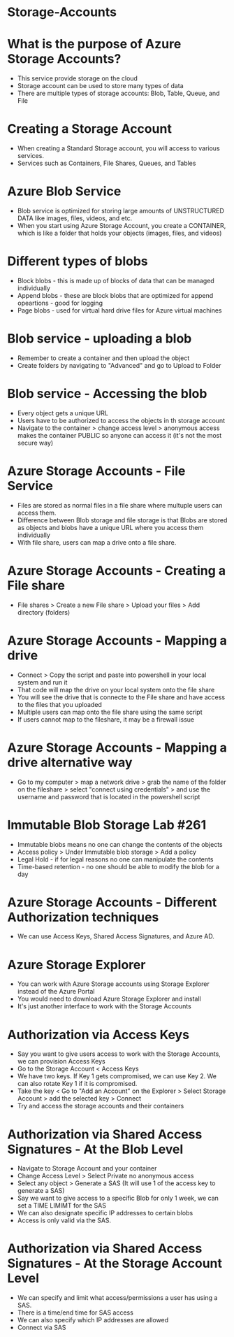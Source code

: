 # Storage-Accounts

# What is the purpose of Azure Storage Accounts?
- This service provide storage on the cloud
- Storage account can be used to store many types of data
- There are multiple types of storage accounts: Blob, Table, Queue, and File

# Creating a Storage Account
- When creating a Standard Storage account, you will access to various services.
- Services such as Containers, File Shares, Queues, and Tables


# Azure Blob Service
- Blob service is optimized for storing large amounts of UNSTRUCTURED DATA like images, files, videos, and etc.
- When you start using Azure Storage Account, you create a CONTAINER, which is like a folder that holds your objects (images, files, and videos)


# Different types of blobs
- Block blobs - this is made up of blocks of data that can be managed individually
- Append blobs - these are block blobs that are optimized for append opeartions - good for logging
- Page blobs - used for virtual hard drive files for Azure virtual machines

# Blob service - uploading a blob
- Remember to create a container and then upload the object
- Create folders by navigating to "Advanced" and go to Upload to Folder

# Blob service - Accessing the blob
- Every object gets a unique URL
- Users have to be authorized to access the objects in th storage account
- Navigate to the container > change access level > anonymous access makes the container PUBLIC so anyone can access it (it's not the most secure way)


# Azure Storage Accounts - File Service
- Files are stored as normal files in a file share where multuple users can access them.
- Difference between Blob storage and file storage is that Blobs are stored as objects and blobs have a unique URL where you access them individually
- With file share, users can map a drive onto a file share.

# Azure Storage Accounts - Creating a File share
- File shares > Create a new File share > Upload your files > Add directory (folders)

# Azure Storage Accounts - Mapping a drive
- Connect > Copy the script and paste into powershell in your local system and run it
- That code will map the drive on your local system onto the file share
- You will see the drive that is connecte to the File share and have access to the files that you uploaded 
- Multiple users can map onto the file share using the same script
- If users cannot map to the fileshare, it may be a firewall issue

# Azure Storage Accounts - Mapping a drive alternative way
- Go to my computer > map a network drive > grab the name of the folder on the fileshare > select "connect using credentials" > and use the username and password that is located in the powershell script

# Immutable Blob Storage Lab #261
- Immutable blobs means no one can change the contents of the objects
- Access policy > Under Immutable blob storage > Add a policy 
- Legal Hold - if for legal reasons no one can manipulate the contents
- Time-based retention - no one should be able to modify the blob for a day

# Azure Storage Accounts - Different Authorization techniques
- We can use Access Keys, Shared Access Signatures, and Azure AD.

# Azure Storage Explorer
- You can work with Azure Storage accounts using Storage Explorer instead of the Azure Portal
- You would need to download Azure Storage Explorer and install
- It's just another interface to work with the Storage Accounts


# Authorization via Access Keys
- Say you want to give users access to work with the Storage Accounts, we can provision Access Keys
- Go to the Storage Account < Access Keys 
- We have two keys. If Key 1 gets compromised, we can use Key 2. We can also rotate Key 1 if it is compromised.
- Take the key < Go to "Add an Account" on the Explorer > Select Storage Account > add the selected key > Connect
- Try and access the storage accounts and their containers



# Authorization via Shared Access Signatures  - At the Blob Level
- Navigate to Storage Account and your container
- Change Access Level > Select Private no anonymous access
- Select any object > Generate a SAS (It will use 1 of the access key to generate a SAS)
- Say we want to give access to a specific Blob for only 1 week, we can set a TIME LIMIMT for the SAS
- We can also designate specific IP addresses to certain blobs
- Access is only valid via the SAS.




# Authorization via Shared Access Signatures  - At the Storage Account Level
- We can specify and limit what access/permissions a user has using a SAS.
- There is a time/end time for SAS access 
- We can also specify which IP addresses are allowed
- Connect via SAS
